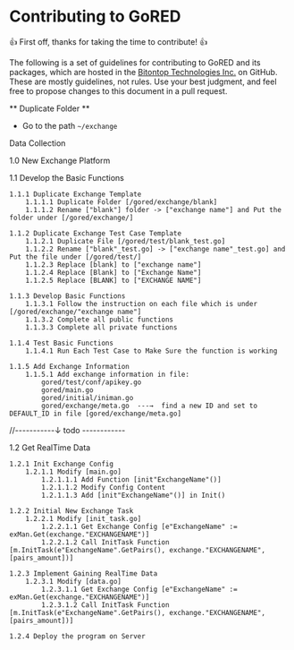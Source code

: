 # Contributing to GoRED

:+1: First off, thanks for taking the time to contribute! :+1:

The following is a set of guidelines for contributing to GoRED and its packages, which are hosted in the [Bitontop Technologies Inc.](https://github.com/bitontop) on GitHub. These are mostly guidelines, not rules. Use your best judgment, and feel free to propose changes to this document in a pull request.

** Duplicate Folder **
* Go to the path `~/exchange`


Data Collection

1.0 New Exchange Platform

1.1 Develop the Basic Functions

    1.1.1 Duplicate Exchange Template
        1.1.1.1 Duplicate Folder [/gored/exchange/blank]
        1.1.1.2 Rename ["blank"] folder -> ["exchange name"] and Put the folder under [/gored/exchange/]
        
    1.1.2 Duplicate Exchange Test Case Template
        1.1.2.1 Duplicate File [/gored/test/blank_test.go]
        1.1.2.2 Rename ["blank"_test.go] -> ["exchange name"_test.go] and Put the file under [/gored/test/]
        1.1.2.3 Replace [blank] to ["exchange name"]
        1.1.2.4 Replace [Blank] to ["Exchange Name"]
        1.1.2.5 Replace [BLANK] to ["EXCHANGE NAME"]
        
    1.1.3 Develop Basic Functions
        1.1.3.1 Follow the instruction on each file which is under [/gored/exchange/"exchange name"]
        1.1.3.2 Complete all public functions 
        1.1.3.3 Complete all private functions 
        
    1.1.4 Test Basic Functions
        1.1.4.1 Run Each Test Case to Make Sure the function is working

    1.1.5 Add Exchange Information
        1.1.5.1 Add exchange information in file: 
            gored/test/conf/apikey.go
            gored/main.go
            gored/initial/iniman.go
            gored/exchange/meta.go  ---→  find a new ID and set to DEFAULT_ID in file [gored/exchange/meta.go]

//-----------↓ todo ------------

1.2 Get RealTime Data

    1.2.1 Init Exchange Config
        1.2.1.1 Modify [main.go]
            1.2.1.1.1 Add Function [init"ExchangeName"()]
            1.2.1.1.2 Modify Config Content
            1.2.1.1.3 Add [init"ExchangeName"()] in Init()
            
    1.2.2 Initial New Exchange Task
        1.2.2.1 Modify [init_task.go]
            1.2.2.1.1 Get Exchange Config [e"ExchangeName" := exMan.Get(exchange."EXCHANGENAME")]
            1.2.2.1.2 Call InitTask Function [m.InitTask(e"ExchangeName".GetPairs(), exchange."EXCHANGENAME", [pairs_amount])]
            
    1.2.3 Implement Gaining RealTime Data
        1.2.3.1 Modify [data.go]
            1.2.3.1.1 Get Exchange Config [e"ExchangeName" := exMan.Get(exchange."EXCHANGENAME")]
            1.2.3.1.2 Call InitTask Function [m.InitTask(e"ExchangeName".GetPairs(), exchange."EXCHANGENAME", [pairs_amount])]
            
    1.2.4 Deploy the program on Server